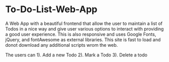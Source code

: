 # To-Do-List-Web-App
A Web App with a beautiful frontend that allow the user to maintain 
a list of Todos in a nice way and give user various options to 
interact with providing a good user experience.
This is also responsive and uses Google Fonts, 
jQuery, and fontAwesome as external libraries.
This site is fast to load and donot download any
additional scripts wrom the web.

The users can
1). Add a new Todo
2). Mark a Todo
3). Delete a todo

